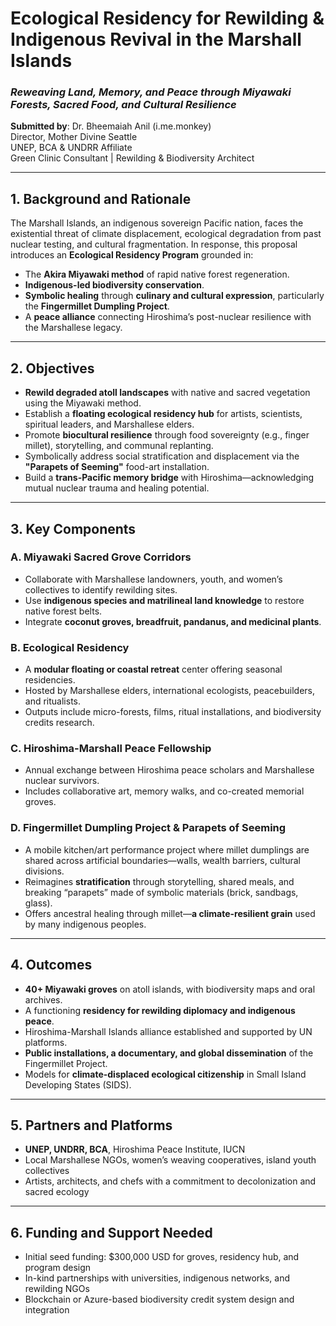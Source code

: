 
# Ecological Residency for Rewilding & Indigenous Revival in the Marshall Islands

### *Reweaving Land, Memory, and Peace through Miyawaki Forests, Sacred Food, and Cultural Resilience*

**Submitted by**: Dr. Bheemaiah Anil (i.me.monkey)  
Director, Mother Divine Seattle  
UNEP, BCA & UNDRR Affiliate  
Green Clinic Consultant | Rewilding & Biodiversity Architect

---

## 1. Background and Rationale

The Marshall Islands, an indigenous sovereign Pacific nation, faces the existential threat of climate displacement, ecological degradation from past nuclear testing, and cultural fragmentation. In response, this proposal introduces an **Ecological Residency Program** grounded in:

- The **Akira Miyawaki method** of rapid native forest regeneration.
- **Indigenous-led biodiversity conservation**.
- **Symbolic healing** through **culinary and cultural expression**, particularly the **Fingermillet Dumpling Project**.
- A **peace alliance** connecting Hiroshima’s post-nuclear resilience with the Marshallese legacy.

---

## 2. Objectives

- **Rewild degraded atoll landscapes** with native and sacred vegetation using the Miyawaki method.
- Establish a **floating ecological residency hub** for artists, scientists, spiritual leaders, and Marshallese elders.
- Promote **biocultural resilience** through food sovereignty (e.g., finger millet), storytelling, and communal replanting.
- Symbolically address social stratification and displacement via the **"Parapets of Seeming"** food-art installation.
- Build a **trans-Pacific memory bridge** with Hiroshima—acknowledging mutual nuclear trauma and healing potential.

---

## 3. Key Components

### A. Miyawaki Sacred Grove Corridors

- Collaborate with Marshallese landowners, youth, and women’s collectives to identify rewilding sites.
- Use **indigenous species and matrilineal land knowledge** to restore native forest belts.
- Integrate **coconut groves, breadfruit, pandanus, and medicinal plants**.

### B. Ecological Residency

- A **modular floating or coastal retreat** center offering seasonal residencies.
- Hosted by Marshallese elders, international ecologists, peacebuilders, and ritualists.
- Outputs include micro-forests, films, ritual installations, and biodiversity credits research.

### C. Hiroshima-Marshall Peace Fellowship

- Annual exchange between Hiroshima peace scholars and Marshallese nuclear survivors.
- Includes collaborative art, memory walks, and co-created memorial groves.

### D. Fingermillet Dumpling Project & Parapets of Seeming

- A mobile kitchen/art performance project where millet dumplings are shared across artificial boundaries—walls, wealth barriers, cultural divisions.
- Reimagines **stratification** through storytelling, shared meals, and breaking “parapets” made of symbolic materials (brick, sandbags, glass).
- Offers ancestral healing through millet—**a climate-resilient grain** used by many indigenous peoples.

---

## 4. Outcomes

- **40+ Miyawaki groves** on atoll islands, with biodiversity maps and oral archives.
- A functioning **residency for rewilding diplomacy and indigenous peace**.
- Hiroshima-Marshall Islands alliance established and supported by UN platforms.
- **Public installations, a documentary, and global dissemination** of the Fingermillet Project.
- Models for **climate-displaced ecological citizenship** in Small Island Developing States (SIDS).

---

## 5. Partners and Platforms

- **UNEP, UNDRR, BCA**, Hiroshima Peace Institute, IUCN
- Local Marshallese NGOs, women’s weaving cooperatives, island youth collectives
- Artists, architects, and chefs with a commitment to decolonization and sacred ecology

---

## 6. Funding and Support Needed

- Initial seed funding: $300,000 USD for groves, residency hub, and program design
- In-kind partnerships with universities, indigenous networks, and rewilding NGOs
- Blockchain or Azure-based biodiversity credit system design and integration
